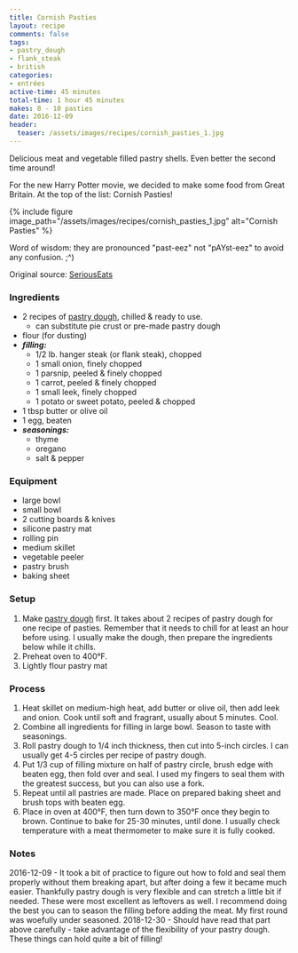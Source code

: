 ```yaml
---
title: Cornish Pasties
layout: recipe
comments: false
tags:
- pastry_dough
- flank_steak
- british
categories:
- entrées
active-time: 45 minutes
total-time: 1 hour 45 minutes
makes: 8 - 10 pasties
date: 2016-12-09
header:
  teaser: /assets/images/recipes/cornish_pasties_1.jpg
---
```

Delicious meat and vegetable filled pastry shells. Even better the second time around!

<!--more-->

For the new Harry Potter movie, we decided to make some food from Great Britain. At the top of the list: Cornish Pasties!

{% include figure image_path="/assets/images/recipes/cornish_pasties_1.jpg" alt="Cornish Pasties" %}

Word of wisdom: they are pronounced "past-eez" not "pAYst-eez" to avoid any confusion. ;^)

Original source: [SeriousEats](http://www.seriouseats.com/recipes/2012/01/cornish-pasty-british-meat-hand-pie-recipe.html)

### Ingredients
+ 2 recipes of [pastry dough](/recipes/pastry-dough), chilled & ready to use.
  + can substitute pie crust or pre-made pastry dough
+ flour (for dusting)
+ ***filling:***
  + 1/2 lb. hanger steak (or flank steak), chopped
  + 1 small onion, finely chopped
  + 1 parsnip, peeled & finely chopped
  + 1 carrot, peeled & finely chopped
  + 1 small leek, finely chopped
  + 1 potato or sweet potato, peeled & chopped
+ 1 tbsp butter or olive oil
+ 1 egg, beaten
+ ***seasonings:***
  + thyme
  + oregano
  + salt & pepper

### Equipment
+ large bowl
+ small bowl
+ 2 cutting boards & knives
+ silicone pastry mat
+ rolling pin
+ medium skillet
+ vegetable peeler
+ pastry brush
+ baking sheet

### Setup
1. Make [pastry dough](/recipes/pastry-dough) first. It takes about 2 recipes of pastry dough for one recipe of pasties. Remember that it needs to chill for at least an hour before using. I usually make the dough, then prepare the ingredients below while it chills.
2. Preheat oven to 400&deg;F.
3. Lightly flour pastry mat

### Process
1. Heat skillet on medium-high heat, add butter or olive oil, then add leek and onion. Cook until soft and fragrant, usually about 5 minutes. Cool.
2. Combine all ingredients for filling in large bowl. Season to taste with seasonings.
3. Roll pastry dough to 1/4 inch thickness, then cut into 5-inch circles. I can usually get 4-5 circles per recipe of pastry dough.
4. Put 1/3 cup of filling mixture on half of pastry circle, brush edge with beaten egg, then fold over and seal. I used my fingers to seal them with the greatest success, but you can also use a fork.
5. Repeat until all pastries are made. Place on prepared baking sheet and brush tops with beaten egg.
6. Place in oven at 400&deg;F, then turn down to 350&deg;F once they begin to brown. Continue to bake for 25-30 minutes, until done. I usually check temperature with a meat thermometer to make sure it is fully cooked.

### Notes
2016-12-09 - It took a bit of practice to figure out how to fold and seal them properly without them breaking apart, but after doing a few it became much easier. Thankfully pastry dough is very flexible and can stretch a little bit if needed. These were most excellent as leftovers as well. I recommend doing the best you can to season the filling before adding the meat. My first round was woefully under seasoned.
2018-12-30 - Should have read that part above carefully - take advantage of the flexibility of your pastry dough. These things can hold quite a bit of filling!
